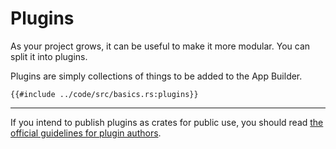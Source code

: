 # Plugins

As your project grows, it can be useful to make it more modular. You can split it into plugins.

Plugins are simply collections of things to be added to the App Builder.

```rust,no_run,noplayground
{{#include ../code/src/basics.rs:plugins}}
```

---

If you intend to publish plugins as crates for public use, you should read
[the official guidelines for plugin authors](https://github.com/bevyengine/bevy/blob/main/docs/plugins_guidelines.md).
